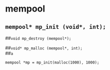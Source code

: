 # mempool  

## `mempool* mp_init (void*, int);`  
##`void mp_destroy (mempool*);`  

##`void* mp_malloc (mempool*, int);`  
##`a`

`mempool *mp = mp_init(malloc(1000), 1000);`  


